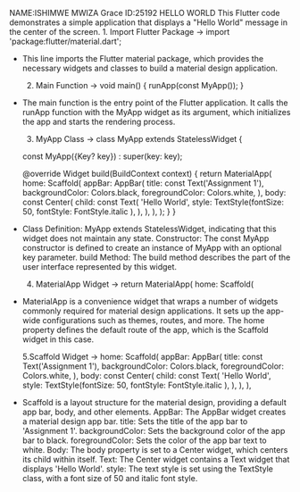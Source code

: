 NAME:ISHIMWE MWIZA Grace
ID:25192
                                   HELLO WORLD
    This Flutter code demonstrates a simple application that displays a "Hello World" message in the center of the screen.
    1. Import Flutter Package
    -> import 'package:flutter/material.dart';
* This line imports the Flutter material package, which provides the necessary widgets and classes to build a material design application.


    2. Main Function
    -> void main() {
  runApp(const MyApp());
}
* The main function is the entry point of the Flutter application. It calls the runApp function with the MyApp widget as its argument, which initializes the app and starts the rendering process.

  3. MyApp Class
  -> class MyApp extends StatelessWidget {

  const MyApp({Key? key}) : super(key: key);

  @override
  Widget build(BuildContext context) {
    return MaterialApp(
      home: Scaffold(
        appBar: AppBar(
          title: const Text('Assignment 1'),
          backgroundColor: Colors.black,
          foregroundColor: Colors.white,
        ),
        body: const Center(
          child: const Text(
            'Hello World',
            style: TextStyle(fontSize: 50, fontStyle: FontStyle.italic ),
          ),
        ),
      ),
    );
  }
}
* Class Definition: MyApp extends StatelessWidget, indicating that this widget does not maintain any state.
Constructor: The const MyApp constructor is defined to create an instance of MyApp with an optional key parameter.
build Method: The build method describes the part of the user interface represented by this widget.

  4. MaterialApp Widget
  -> return MaterialApp(
  home: Scaffold(
* MaterialApp is a convenience widget that wraps a number of widgets commonly required for material design applications. It sets up the app-wide configurations such as themes, routes, and more.
The home property defines the default route of the app, which is the Scaffold widget in this case.

  5.Scaffold Widget
  -> home: Scaffold(
  appBar: AppBar(
    title: const Text('Assignment 1'),
    backgroundColor: Colors.black,
    foregroundColor: Colors.white,
  ),
  body: const Center(
    child: const Text(
      'Hello World',
      style: TextStyle(fontSize: 50, fontStyle: FontStyle.italic ),
    ),
  ),
),
* Scaffold is a layout structure for the material design, providing a default app bar, body, and other elements.
AppBar: The AppBar widget creates a material design app bar.
title: Sets the title of the app bar to 'Assignment 1'.
backgroundColor: Sets the background color of the app bar to black.
foregroundColor: Sets the color of the app bar text to white.
Body: The body property is set to a Center widget, which centers its child within itself.
Text: The Center widget contains a Text widget that displays 'Hello World'.
style: The text style is set using the TextStyle class, with a font size of 50 and italic font style.
  


   
